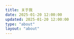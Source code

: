 ```yaml
---
title: 关于我
date: 2025-01-20 12:00:00
updated: 2025-01-20 12:00:00
type: "about"
layout: "about"
---
```


<!-- 页面内容为空，将使用主题的 about 配置 --> 